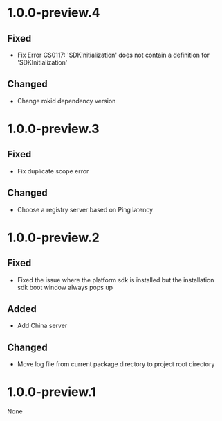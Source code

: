 # 1.0.0-preview.4
## Fixed
- Fix Error CS0117: 'SDKInitialization' does not contain a definition for 'SDKInitialization'

## Changed
- Change rokid dependency version

# 1.0.0-preview.3

## Fixed
- Fix duplicate scope error

## Changed
- Choose a registry server based on Ping latency

# 1.0.0-preview.2
## Fixed
- Fixed the issue where the platform sdk is installed but the installation sdk boot window always pops up

## Added
- Add China server

## Changed
- Move log file from current package directory to project root directory

# 1.0.0-preview.1

None